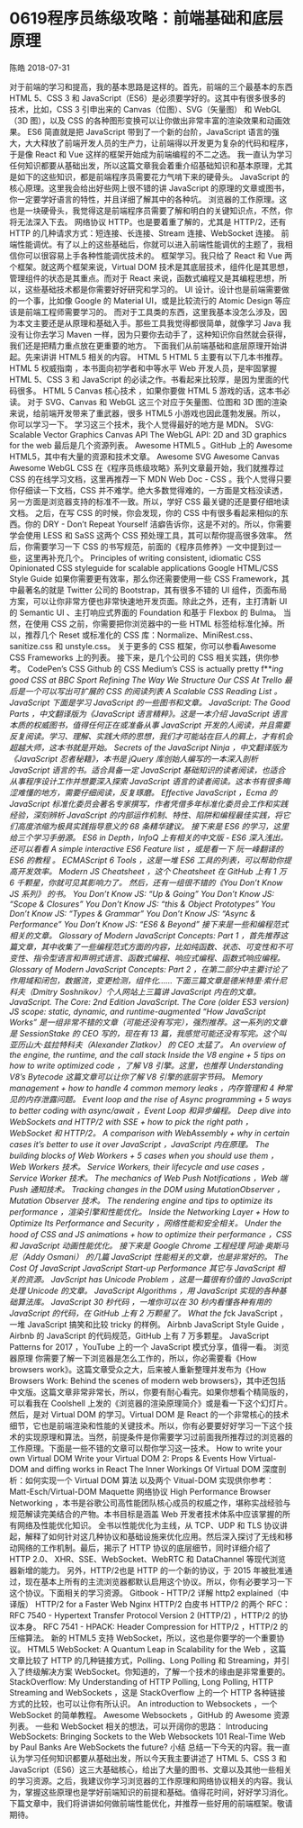 # 0619程序员练级攻略：前端基础和底层原理
陈皓 2018-07-31

对于前端的学习和提高，我的基本思路是这样的。首先，前端的三个最基本的东西 HTML 5、CSS 3 和 JavaScript（ES6）是必须要学好的。这其中有很多很多的技术，比如，CSS 3 引申出来的 Canvas（位图）、SVG（矢量图） 和 WebGL（3D 图），以及 CSS 的各种图形变换可以让你做出非常丰富的渲染效果和动画效果。
ES6 简直就是把 JavaScript 带到了一个新的台阶，JavaScript 语言的强大，大大释放了前端开发人员的生产力，让前端得以开发更为复杂的代码和程序，于是像 React 和 Vue 这样的框架开始成为前端编程的不二之选。
我一直认为学习任何知识都要从基础出发，所以这篇文章我会着重介绍基础知识和基本原理，尤其是如下的这些知识，都是前端程序员需要花力气啃下来的硬骨头。
JavaScript 的核心原理。这里我会给出好些网上很不错的讲 JavaScript 的原理的文章或图书，你一定要学好语言的特性，并且详细了解其中的各种坑。
浏览器的工作原理。这也是一块硬骨头，我觉得这是前端程序员需要了解和明白的关键知识点，不然，你将无法深入下去。
网络协议 HTTP。也是要着重了解的，尤其是 HTTP/2，还有 HTTP 的几种请求方式：短连接、长连接、Stream 连接、WebSocket 连接。
前端性能调优。有了以上的这些基础后，你就可以进入前端性能调优的主题了，我相信你可以很容易上手各种性能调优技术的。
框架学习。我只给了 React 和 Vue 两个框架。就这两个框架来说，Virtual DOM 技术是其底层技术，组件化是其思想，管理组件的状态是其重点。而对于 React 来说，函数式编程又是其编程思想，所以，这些基础技术都是你需要好好研究和学习的。
UI 设计。设计也是前端需要做的一个事，比如像 Google 的 Material UI，或是比较流行的 Atomic Design 等应该是前端工程师需要学习的。
而对于工具类的东西，这里我基本没怎么涉及，因为本文主要还是从原理和基础入手。那些工具我觉得都很简单，就像学习 Java 我没有让你去学习 Maven 一样，因为只要你去动手了，这种知识你自然就会获得，我们还是把精力重点放在更重要的地方。
下面我们从前端基础和底层原理开始讲起。先来讲讲 HTML5 相关的内容。
HTML 5
HTML 5 主要有以下几本书推荐。
HTML 5 权威指南 ，本书面向初学者和中等水平 Web 开发人员，是牢固掌握 HTML 5、CSS 3 和 JavaScript 的必读之作。书看起来比较厚，是因为里面的代码很多。
HTML 5 Canvas 核心技术 ，如果你要做 HTML 5 游戏的话，这本书必读。
对于 SVG、Canvas 和 WebGL 这三个对应于矢量图、位图和 3D 图的渲染来说，给前端开发带来了重武器，很多 HTML5 小游戏也因此蓬勃发展。所以，你可以学习一下。
学习这三个技术，我个人觉得最好的地方是 MDN。
SVG: Scalable Vector Graphics
Canvas API
The WebGL API: 2D and 3D graphics for the web
最后是几个资源列表。
Awesome HTML5 。GitHub 上的 Awesome HTML5，其中有大量的资源和技术文章。
Awesome SVG
Awesome Canvas
Awesome WebGL
CSS
在《程序员练级攻略》系列文章最开始，我们就推荐过 CSS 的在线学习文档，这里再推荐一下 MDN Web Doc - CSS 。我个人觉得只要你仔细读一下文档，CSS 并不难学。绝大多数觉得难的，一方面是文档没读透，另一方面是浏览器支持的标准不一致。所以，学好 CSS 最关键的还是要仔细地读文档。
之后，在写 CSS 的时候，你会发现，你的 CSS 中有很多看起来相似的东西。你的 DRY - Don’t Repeat Yourself 洁癖告诉你，这是不对的。所以，你需要学会使用 LESS 和 SaSS 这两个 CSS 预处理工具，其可以帮你提高很多效率。
然后，你需要学习一下 CSS 的书写规范，前面的《程序员修养》一文中提到过一些，这里再补充几个。
Principles of writing consistent, idiomatic CSS
Opinionated CSS styleguide for scalable applications
Google HTML/CSS Style Guide
如果你需要更有效率，那么你还需要使用一些 CSS Framework，其中最著名的就是 Twitter 公司的 Bootstrap，其有很多不错的 UI 组件，页面布局方案，可以让你非常方便也非常快速地开发页面。除此之外，还有，主打清新 UI 的 Semantic UI 、主打响应式界面的 Foundation 和基于 Flexbox 的 Bulma。
当然，在使用 CSS 之前，你需要把你浏览器中的一些 HTML 标签给标准化掉。所以，推荐几个 Reset 或标准化的 CSS 库：Normalize、MiniRest.css、sanitize.css 和 unstyle.css。
关于更多的 CSS 框架，你可以参看Awesome CSS Frameworks 上的列表。
接下来，是几个公司的 CSS 相关实践，供你参考。
CodePen’s CSS
Github 的 CSS
Medium’s CSS is actually pretty f***ing good
CSS at BBC Sport
Refining The Way We Structure Our CSS At Trello
最后是一个可以写出可扩展的 CSS 的阅读列表 A Scalable CSS Reading List 。
JavaScript
下面是学习 JavaScript 的一些图书和文章。
JavaScript: The Good Parts ，中文翻译版为《JavaScript 语言精粹》。这是一本介绍 JavaScript 语言本质的权威图书，值得任何正在或准备从事 JavaScript 开发的人阅读，并且需要反复阅读。学习、理解、实践大师的思想，我们才可能站在巨人的肩上，才有机会超越大师，这本书就是开始。
Secrets of the JavaScript Ninja ，中文翻译版为《JavaScript 忍者秘籍》，本书是 jQuery 库创始人编写的一本深入剖析 JavaScript 语言的书。适合具备一定 JavaScript 基础知识的读者阅读，也适合从事程序设计工作并想要深入探索 JavaScript 语言的读者阅读。这本书有很多晦涩难懂的地方，需要仔细阅读，反复琢磨。
Effective JavaScript ，Ecma 的 JavaScript 标准化委员会著名专家撰写，作者凭借多年标准化委员会工作和实践经验，深刻辨析 JavaScript 的内部运作机制、特性、陷阱和编程最佳实践，将它们高度浓缩为极具实践指导意义的 68 条精华建议。
接下来是 ES6 的学习，这里给三个学习手册源。
ES6 in Depth，InfoQ 上有相关的中文版 - ES6 深入浅出。还可以看看 A simple interactive ES6 Feature list ，或是看一下 阮一峰翻译的 ES6 的教程 。
ECMAScript 6 Tools ，这是一堆 ES6 工具的列表，可以帮助你提高开发效率。
Modern JS Cheatsheet ，这个 Cheatsheet 在 GitHub 上有 1 万 6 千颗星，你就可见其影响力了。
然后，还有一组很不错的《You Don’t Know JS 系列》 的书。
You Don’t Know JS: “Up & Going”
You Don’t Know JS: “Scope & Closures”
You Don’t Know JS: “this & Object Prototypes”
You Don’t Know JS: “Types & Grammar”
You Don’t Know JS: “Async & Performance”
You Don’t Know JS: “ES6 & Beyond”
接下来是一些和编程范式相关的文章。
Glossary of Modern JavaScript Concepts: Part 1 ，首先推荐这篇文章，其中收集了一些编程范式方面的内容，比如纯函数、状态、可变性和不可变性、指令型语言和声明式语言、函数式编程、响应式编程、函数式响应编程。
Glossary of Modern JavaScript Concepts: Part 2 ，在第二部分中主要讨论了作用域和闭包，数据流，变更检测，组件化……
下面三篇文章是德米特里·索什尼科夫（Dmitry Soshnikov）个人网站上三篇讲 JavaScript 内在的文章。
JavaScript. The Core: 2nd Edition
JavaScript. The Core (older ES3 version)
JS scope: static, dynamic, and runtime-augmented
“How JavaScript Works” 是一组非常不错的文章（可能还没有写完），强烈推荐。这一系列的文章是 SessionStake 的 CEO 写的，现在有 13 篇，我感觉可能还没有写完。这个叫 亚历山大·兹拉特科夫（Alexander Zlatkov） 的 CEO 太猛了。
An overview of the engine, the runtime, and the call stack
Inside the V8 engine + 5 tips on how to write optimized code ，了解 V8 引擎。这里，也推荐 Understanding V8’s Bytecode 这篇文章可以让你了解 V8 引擎的底层字节码。
Memory management + how to handle 4 common memory leaks ，内存管理和 4 种常见的内存泄露问题。
Event loop and the rise of Async programming + 5 ways to better coding with async/await ，Event Loop 和异步编程。
Deep dive into WebSockets and HTTP/2 with SSE + how to pick the right path ，WebSocket 和 HTTP/2。
A comparison with WebAssembly + why in certain cases it’s better to use it over JavaScript ，JavaScript 内在原理。
The building blocks of Web Workers + 5 cases when you should use them ，Web Workers 技术。
Service Workers, their lifecycle and use cases ，Service Worker 技术。
The mechanics of Web Push Notifications ，Web 端 Push 通知技术。
Tracking changes in the DOM using MutationObserver ，Mutation Observer 技术。
The rendering engine and tips to optimize its performance ，渲染引擎和性能优化。
Inside the Networking Layer + How to Optimize Its Performance and Security ，网络性能和安全相关。
Under the hood of CSS and JS animations + how to optimize their performance ，CSS 和 JavaScript 动画性能优化。
接下来是 Google Chrome 工程经理 阿迪·奥斯马尼（Addy Osmani） 的几篇 JavaScript 性能相关的文章，也是非常好的。
The Cost Of JavaScript
JavaScript Start-up Performance
其它与 JavaScript 相关的资源。
JavScript has Unicode Problem ，这是一篇很有价值的 JavaScript 处理 Unicode 的文章。
JavaScript Algorithms ，用 JavaScript 实现的各种基础算法库。
JavaScript 30 秒代码 ，一堆你可以在 30 秒内看懂各种有用的 JavaScript 的代码，在 GitHub 上有 2 万颗星了。
What the f*ck JavaScript ，一堆 JavaScript 搞笑和比较 tricky 的样例。
Airbnb JavaScript Style Guide ，Airbnb 的 JavaScript 的代码规范，GitHub 上有 7 万多颗星。
JavaScript Patterns for 2017 ，YouTube 上的一个 JavaScript 模式分享，值得一看。
浏览器原理
你需要了解一下浏览器是怎么工作的，所以，你必需要看《How browsers work》。这篇文章受众之大，后来被人重新整理并发布为《How Browsers Work: Behind the scenes of modern web browsers》，其中还包括中文版。这篇文章非常非常长，所以，你要有耐心看完。如果你想看个精简版的，可以看我在 Coolshell 上发的《浏览器的渲染原理简介》或是看一下这个幻灯片。
然后，是对 Virtual DOM 的学习。Virtual DOM 是 React 的一个非常核心的技术细节，它也是前端渲染和性能的关键技术。所以，你有必要要好好学习一下这个技术的实现原理和算法。当然，前提条件是你需要学习过前面我所推荐过的浏览器的工作原理。下面是一些不错的文章可以帮你学习这一技术。
How to write your own Virtual DOM
Write your Virtual DOM 2: Props & Events
How Virtual-DOM and diffing works in React
The Inner Workings Of Virtual DOM
深度剖析：如何实现一个 Virtual DOM 算法
以及两个 Vitual-DOM 实现供你参考：
Matt-Esch/Virtual-DOM
Maquette
网络协议
High Performance Browser Networking ，本书是谷歌公司高性能团队核心成员的权威之作，堪称实战经验与规范解读完美结合的产物。本书目标是涵盖 Web 开发者技术体系中应该掌握的所有网络及性能优化知识。
全书以性能优化为主线，从 TCP、UDP 和 TLS 协议讲起，解释了如何针对这几种协议和基础设施来优化应用。然后深入探讨了无线和移动网络的工作机制。最后，揭示了 HTTP 协议的底层细节，同时详细介绍了 HTTP 2.0、 XHR、SSE、WebSocket、WebRTC 和 DataChannel 等现代浏览器新增的能力。
另外，HTTP/2也是 HTTP 的一个新的协议，于 2015 年被批准通过，现在基本上所有的主流浏览器都默认启用这个协议。所以，你有必要学习一下这个协议。下面相关的学习资源。
Gitbook - HTTP/2 详解
http2 explained（中译版）
HTTP/2 for a Faster Web
Nginx HTTP/2 白皮书
HTTP/2 的两个 RFC：
RFC 7540 - Hypertext Transfer Protocol Version 2 (HTTP/2) ，HTTP/2 的协议本身。
RFC 7541 - HPACK: Header Compression for HTTP/2 ，HTTP/2 的压缩算法。
新的 HTML5 支持 WebSocket，所以，这也是你要学的一个重要协议。
HTML5 WebSocket: A Quantum Leap in Scalability for the Web ，这篇文章比较了 HTTP 的几种链接方式，Polling、Long Polling 和 Streaming，并引入了终级解决方案 WebSocket。你知道的，了解一个技术的缘由是非常重要的。
StackOverflow: My Understanding of HTTP Polling, Long Polling, HTTP Streaming and WebSockets ，这是 StackOverflow 上的一个 HTTP 各种链接方式的比较，也可以让你有所认识。
An introduction to Websockets ，一个 WebSocket 的简单教程。
Awesome Websockets ，GitHub 的 Awesome 资源列表。
一些和 WebSocket 相关的想法，可以开阔你的思路：
Introducing WebSockets: Bringing Sockets to the Web
Websockets 101
Real-Time Web by Paul Banks
Are WebSockets the future?
小结
总结一下今天的内容。我一直认为学习任何知识都要从基础出发，所以今天我主要讲述了 HTML 5、CSS 3 和 JavaScript（ES6）这三大基础核心，给出了大量的图书、文章以及其他一些相关的学习资源。之后，我建议你学习浏览器的工作原理和网络协议相关的内容。我认为，掌握这些原理也是学好前端知识的前提和基础。值得花时间，好好学习消化。
下篇文章中，我们将讲讲如何做前端性能优化，并推荐一些好用的前端框架。敬请期待。
